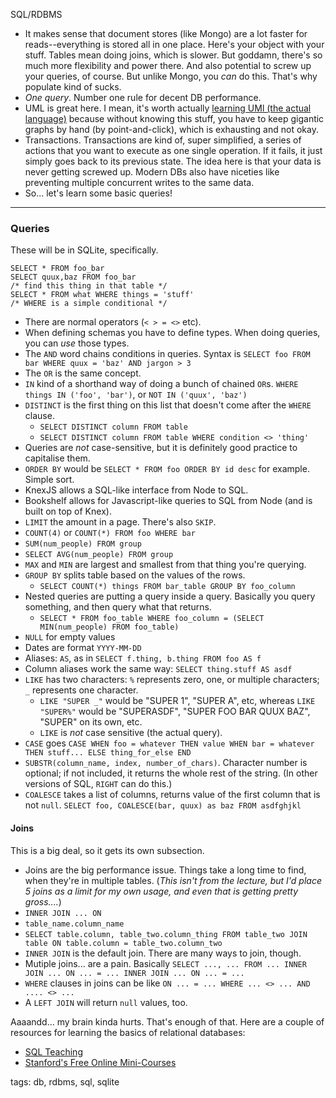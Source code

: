 SQL/RDBMS

* It makes sense that document stores (like Mongo) are a lot faster for reads--everything is stored all in one place. Here's your object with your stuff. Tables mean doing joins, which is slower. But goddamn, there's so much more flexibility and power there. And also potential to screw up your queries, of course. But unlike Mongo, you _can_ do this. That's why populate kind of sucks.
* _One query_. Number one rule for decent DB performance.
* UML is great here. I mean, it's worth actually [learning UMl (the actual language)](http://www.uml.org/) because without knowing this stuff, you have to keep gigantic graphs by hand (by point-and-click), which is exhausting and not okay.
* Transactions. Transactions are kind of, super simplified, a series of actions that you want to execute as one single operation. If it fails, it just simply goes back to its previous state. The idea here is that your data is never getting screwed up. Modern DBs also have niceties like preventing multiple concurrent writes to the same data.
* So... let's learn some basic queries!

--------

### Queries

These will be in SQLite, specifically.

    SELECT * FROM foo_bar
    SELECT quux,baz FROM foo_bar
    /* find this thing in that table */
    SELECT * FROM what WHERE things = 'stuff'
    /* WHERE is a simple conditional */


* There are normal operators (`< > = <>` etc).
* When defining schemas you have to define types. When doing queries, you can _use_ those types.
* The `AND` word chains conditions in queries. Syntax is `SELECT foo FROM bar WHERE quux = 'baz' AND jargon > 3`
* The `OR` is the same concept.
* `IN` kind of a shorthand way of doing a bunch of chained `OR`s. `WHERE things IN ('foo', 'bar')`, or `NOT IN ('quux', 'baz')`
* `DISTINCT` is the first thing on this list that doesn't come after the `WHERE` clause.
  - `SELECT DISTINCT column FROM table`
  - `SELECT DISTINCT column FROM table WHERE condition <> 'thing'`
* Queries are _not_ case-sensitive, but it is definitely good practice to capitalise them.
* `ORDER BY` would be `SELECT * FROM foo ORDER BY id desc` for example. Simple sort.
* KnexJS allows a SQL-like interface from Node to SQL.
* Bookshelf allows for Javascript-like queries to SQL from Node (and is built on top of Knex).
* `LIMIT` the amount in a page. There's also `SKIP`.
* `COUNT(4)` or `COUNT(*) FROM foo WHERE bar`
* `SUM(num_people) FROM group`
* `SELECT AVG(num_people) FROM group`
* `MAX` and `MIN` are largest and smallest from that thing you're querying.
* `GROUP BY` splits table based on the values of the rows.
  - `SELECT COUNT(*) things FROM bar_table GROUP BY foo_column`
* Nested queries are putting a query inside a query. Basically you query something, and then query what that returns.
  - `SELECT * FROM foo_table WHERE foo_column = (SELECT MIN(num_people) FROM foo_table)`
* `NULL` for empty values
*  Dates are format `YYYY-MM-DD`
* Aliases: `AS`, as in `SELECT f.thing, b.thing FROM foo AS f`
* Column aliases work the same way: `SELECT thing.stuff AS asdf`
* `LIKE` has two characters: `%` represents zero, one, or multiple characters; `_` represents one character.
  - `LIKE "SUPER _"` would be "SUPER 1", "SUPER A", etc, whereas `LIKE "SUPER%"` would be "SUPERASDF", "SUPER FOO BAR QUUX BAZ", "SUPER" on its own, etc.
  - `LIKE` is _not_ case sensitive (the actual query).
* `CASE` goes `CASE WHEN foo = whatever THEN value WHEN bar = whatever THEN stuff... ELSE thing_for_else END`
* `SUBSTR(column_name, index, number_of_chars)`. Character number is optional; if not included, it returns the whole rest of the string. (In other versions of SQL, `RIGHT` can do this.)
* `COALESCE` takes a list of columns, returns value of the first column that is not `null`. `SELECT foo, COALESCE(bar, quux) as baz FROM asdfghjkl`


#### Joins
This is a big deal, so it gets its own subsection.

* Joins are the big performance issue. Things take a long time to find, when they're in multiple tables. (_This isn't from the lecture, but I'd place 5 joins as a limit for my own usage, and even that is getting pretty gross...._)
* `INNER JOIN ... ON`
* `table_name.column_name`
* `SELECT table.column, table_two.column_thing FROM table_two JOIN table ON table.column = table_two.column_two`
* `INNER JOIN` is the default join. There are many ways to join, though.
* Mutiple joins... are a pain. Basically `SELECT ..., ... FROM ... INNER JOIN ... ON ... = ... INNER JOIN ... ON ... = ...`
* `WHERE` clauses in joins can be like `ON ... = ... WHERE ... <> ... AND .... <> ...`
* A `LEFT JOIN` will return `null` values, too.

Aaaandd... my brain kinda hurts. That's enough of that. Here are a couple of resources for learning the basics of relational databases:
* [SQL Teaching](https://www.sqlteaching.com/)
* [Stanford's Free Online Mini-Courses](https://lagunita.stanford.edu/courses/DB/2014/SelfPaced/about)

tags: db, rdbms, sql, sqlite

